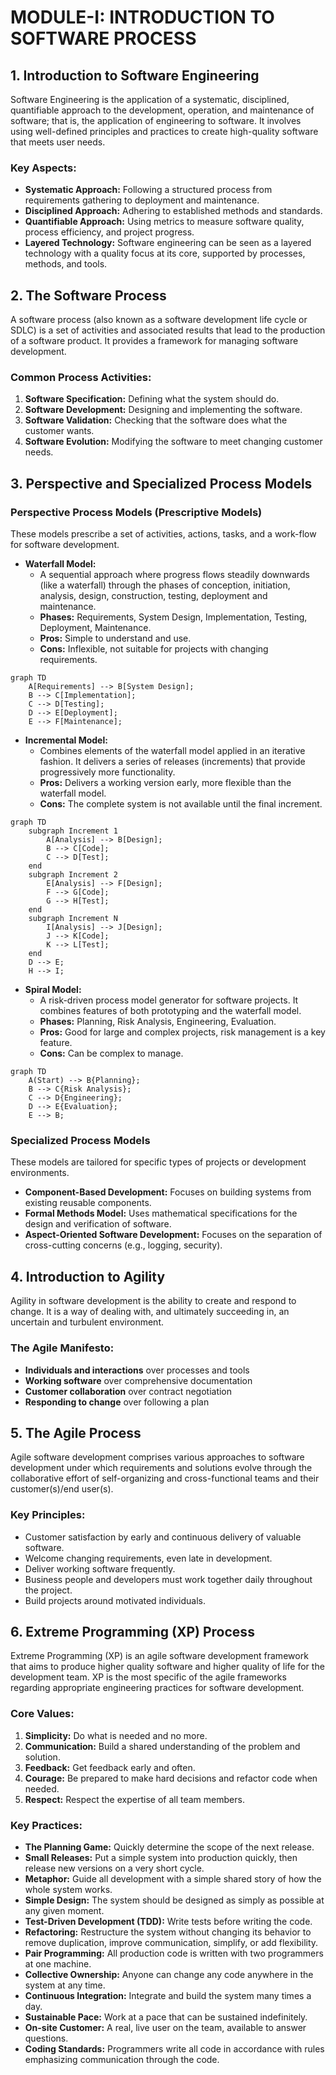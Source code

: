 # MODULE-I: INTRODUCTION TO SOFTWARE PROCESS

## 1. Introduction to Software Engineering

Software Engineering is the application of a systematic, disciplined, quantifiable approach to the development, operation, and maintenance of software; that is, the application of engineering to software. It involves using well-defined principles and practices to create high-quality software that meets user needs.

### Key Aspects:
- **Systematic Approach:** Following a structured process from requirements gathering to deployment and maintenance.
- **Disciplined Approach:** Adhering to established methods and standards.
- **Quantifiable Approach:** Using metrics to measure software quality, process efficiency, and project progress.
- **Layered Technology:** Software engineering can be seen as a layered technology with a quality focus at its core, supported by processes, methods, and tools.

## 2. The Software Process

A software process (also known as a software development life cycle or SDLC) is a set of activities and associated results that lead to the production of a software product. It provides a framework for managing software development.

### Common Process Activities:
1.  **Software Specification:** Defining what the system should do.
2.  **Software Development:** Designing and implementing the software.
3.  **Software Validation:** Checking that the software does what the customer wants.
4.  **Software Evolution:** Modifying the software to meet changing customer needs.

## 3. Perspective and Specialized Process Models

### Perspective Process Models (Prescriptive Models)
These models prescribe a set of activities, actions, tasks, and a work-flow for software development.

*   **Waterfall Model:**
    *   A sequential approach where progress flows steadily downwards (like a waterfall) through the phases of conception, initiation, analysis, design, construction, testing, deployment and maintenance.
    *   **Phases:** Requirements, System Design, Implementation, Testing, Deployment, Maintenance.
    *   **Pros:** Simple to understand and use.
    *   **Cons:** Inflexible, not suitable for projects with changing requirements.

```mermaid
graph TD
    A[Requirements] --> B[System Design];
    B --> C[Implementation];
    C --> D[Testing];
    D --> E[Deployment];
    E --> F[Maintenance];
```

*   **Incremental Model:**
    *   Combines elements of the waterfall model applied in an iterative fashion. It delivers a series of releases (increments) that provide progressively more functionality.
    *   **Pros:** Delivers a working version early, more flexible than the waterfall model.
    *   **Cons:** The complete system is not available until the final increment.

```mermaid
graph TD
    subgraph Increment 1
        A[Analysis] --> B[Design];
        B --> C[Code];
        C --> D[Test];
    end
    subgraph Increment 2
        E[Analysis] --> F[Design];
        F --> G[Code];
        G --> H[Test];
    end
    subgraph Increment N
        I[Analysis] --> J[Design];
        J --> K[Code];
        K --> L[Test];
    end
    D --> E;
    H --> I;
```

*   **Spiral Model:**
    *   A risk-driven process model generator for software projects. It combines features of both prototyping and the waterfall model.
    *   **Phases:** Planning, Risk Analysis, Engineering, Evaluation.
    *   **Pros:** Good for large and complex projects, risk management is a key feature.
    *   **Cons:** Can be complex to manage.

```mermaid
graph TD
    A(Start) --> B{Planning};
    B --> C{Risk Analysis};
    C --> D{Engineering};
    D --> E{Evaluation};
    E --> B;
```

### Specialized Process Models
These models are tailored for specific types of projects or development environments.

*   **Component-Based Development:** Focuses on building systems from existing reusable components.
*   **Formal Methods Model:** Uses mathematical specifications for the design and verification of software.
*   **Aspect-Oriented Software Development:** Focuses on the separation of cross-cutting concerns (e.g., logging, security).

## 4. Introduction to Agility

Agility in software development is the ability to create and respond to change. It is a way of dealing with, and ultimately succeeding in, an uncertain and turbulent environment.

### The Agile Manifesto:
*   **Individuals and interactions** over processes and tools
*   **Working software** over comprehensive documentation
*   **Customer collaboration** over contract negotiation
*   **Responding to change** over following a plan

## 5. The Agile Process

Agile software development comprises various approaches to software development under which requirements and solutions evolve through the collaborative effort of self-organizing and cross-functional teams and their customer(s)/end user(s).

### Key Principles:
*   Customer satisfaction by early and continuous delivery of valuable software.
*   Welcome changing requirements, even late in development.
*   Deliver working software frequently.
*   Business people and developers must work together daily throughout the project.
*   Build projects around motivated individuals.

## 6. Extreme Programming (XP) Process

Extreme Programming (XP) is an agile software development framework that aims to produce higher quality software and higher quality of life for the development team. XP is the most specific of the agile frameworks regarding appropriate engineering practices for software development.

### Core Values:
1.  **Simplicity:** Do what is needed and no more.
2.  **Communication:** Build a shared understanding of the problem and solution.
3.  **Feedback:** Get feedback early and often.
4.  **Courage:** Be prepared to make hard decisions and refactor code when needed.
5.  **Respect:** Respect the expertise of all team members.

### Key Practices:
*   **The Planning Game:** Quickly determine the scope of the next release.
*   **Small Releases:** Put a simple system into production quickly, then release new versions on a very short cycle.
*   **Metaphor:** Guide all development with a simple shared story of how the whole system works.
*   **Simple Design:** The system should be designed as simply as possible at any given moment.
*   **Test-Driven Development (TDD):** Write tests before writing the code.
*   **Refactoring:** Restructure the system without changing its behavior to remove duplication, improve communication, simplify, or add flexibility.
*   **Pair Programming:** All production code is written with two programmers at one machine.
*   **Collective Ownership:** Anyone can change any code anywhere in the system at any time.
*   **Continuous Integration:** Integrate and build the system many times a day.
*   **Sustainable Pace:** Work at a pace that can be sustained indefinitely.
*   **On-site Customer:** A real, live user on the team, available to answer questions.
*   **Coding Standards:** Programmers write all code in accordance with rules emphasizing communication through the code.